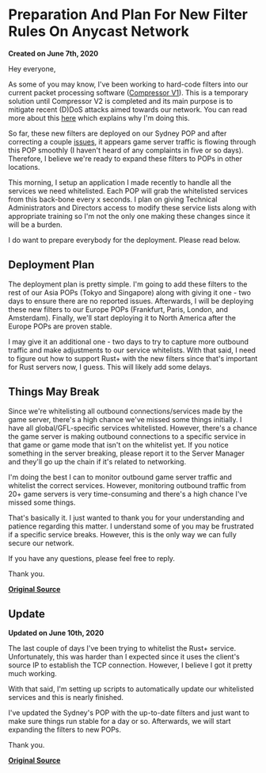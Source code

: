 # Preparation And Plan For New Filter Rules On Anycast Network
**Created on June 7th, 2020**

Hey everyone,

As some of you may know, I've been working to hard-code filters into our current packet processing software ([Compressor V1](https://github.com/Dreae/compressor)). This is a temporary solution until Compressor V2 is completed and its main purpose is to mitigate recent (D)DoS attacks aimed towards our network. You can read more about this [here](https://github.com/gamemann/Notes-and-Guides/blob/master/GFL/Anycast_Network/Notes/Anycast-Filtering-Notes-DDoS-Attacks-Filtering-And-More.MD) which explains why I'm doing this.

So far, these new filters are deployed on our Sydney POP and after correcting a couple [issues](https://github.com/gamemann/Notes-and-Guides/blob/master/GFL/Anycast_Network/Maintenance-Incidents/Tracking-Down-Issues-With-Sydney-POP.md), it appears game server traffic is flowing through this POP smoothly (I haven't heard of any complaints in five or so days). Therefore, I believe we're ready to expand these filters to POPs in other locations.

This morning, I setup an application I made recently to handle all the services we need whitelisted. Each POP will grab the whitelisted services from this back-bone every x seconds. I plan on giving Technical Administrators and Directors access to modify these service lists along with appropriate training so I'm not the only one making these changes since it will be a burden.

I do want to prepare everybody for the deployment. Please read below.

## Deployment Plan
The deployment plan is pretty simple. I'm going to add these filters to the rest of our Asia POPs (Tokyo and Singapore) along with giving it one - two days to ensure there are no reported issues. Afterwards, I will be deploying these new filters to our Europe POPs (Frankfurt, Paris, London, and Amsterdam). Finally, we'll start deploying it to North America after the Europe POPs are proven stable.

I may give it an additional one - two days to try to capture more outbound traffic and make adjustments to our service whitelists. With that said, I need to figure out how to support Rust+ with the new filters since that's important for Rust servers now, I guess. This will likely add some delays.

## Things May Break
Since we're whitelisting all outbound connections/services made by the game server, there's a high chance we've missed some things initially. I have all global/GFL-specific services whitelisted. However, there's a chance the game server is making outbound connections to a specific service in that game or game mode that isn't on the whitelist yet. If you notice something in the server breaking, please report it to the Server Manager and they'll go up the chain if it's related to networking.

I'm doing the best I can to monitor outbound game server traffic and whitelist the correct services. However, monitoring outbound traffic from 20+ game servers is very time-consuming and there's a high chance I've missed some things.

That's basically it. I just wanted to thank you for your understanding and patience regarding this matter. I understand some of you may be frustrated if a specific service breaks. However, this is the only way we can fully secure our network.

If you have any questions, please feel free to reply.

Thank you.

**[Original Source](https://gflclan.com/forums/topic/57525-preparation-and-plan-for-new-filter-rules-on-anycast-network/?do=findComment&comment=260612)**

## Update
**Updated on June 10th, 2020**

The last couple of days I've been trying to whitelist the Rust+ service. Unfortunately, this was harder than I expected since it uses the client's source IP to establish the TCP connection. However, I believe I got it pretty much working.

With that said, I'm setting up scripts to automatically update our whitelisted services and this is nearly finished.

I've updated the Sydney's POP with the up-to-date filters and just want to make sure things run stable for a day or so. Afterwards, we will start expanding the filters to new POPs.

Thank you.

**[Original Source](https://gflclan.com/forums/topic/57525-preparation-and-plan-for-new-filter-rules-on-anycast-network/?do=findComment&comment=261111)**